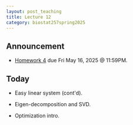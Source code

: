 ```yaml
---
layout: post_teaching
title: Lecture 12
category: biostat257spring2025
---
```


## Announcement

* [Homework 4](https://ucla-biostat-257.github.io/2025spring/hw/hw4/hw04.html) due Fri May 16, 2025 @ 11:59PM.

## Today

* Easy linear system (cont'd).

* Eigen-decomposition and SVD.

* Optimization intro.
